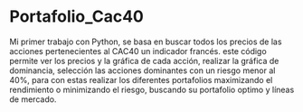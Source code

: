 # Portafolio_Cac40
Mi primer trabajo con Python, se basa en buscar todos los precios de las acciones pertenecientes al CAC40 un indicador francés. este código permite ver los precios y la gráfica de cada acción, realizar la gráfica de dominancia, selección las acciones dominantes con un riesgo menor al 40%, para con estas realizar los diferentes portafolios  maximizando el rendimiento o minimizando el riesgo, buscando su portafolio optimo y líneas de mercado.  
